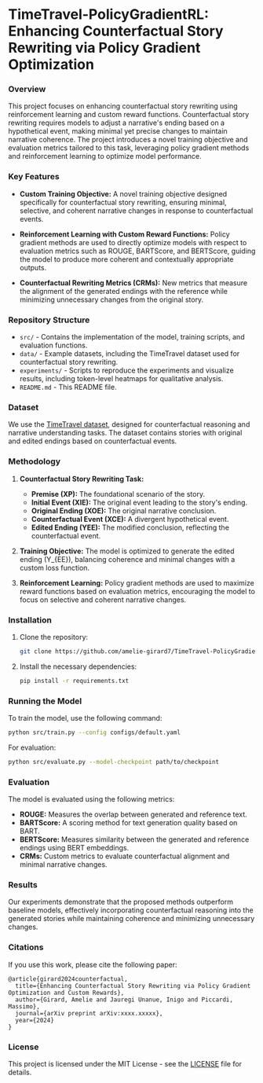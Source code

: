 # TimeTravel-PolicyGradientRL: Enhancing Counterfactual Story Rewriting via Policy Gradient Optimization

### **Overview**

This project focuses on enhancing counterfactual story rewriting using reinforcement learning and custom reward functions. Counterfactual story rewriting requires models to adjust a narrative's ending based on a hypothetical event, making minimal yet precise changes to maintain narrative coherence. The project introduces a novel training objective and evaluation metrics tailored to this task, leveraging policy gradient methods and reinforcement learning to optimize model performance.

### **Key Features**

- **Custom Training Objective:** A novel training objective designed specifically for counterfactual story rewriting, ensuring minimal, selective, and coherent narrative changes in response to counterfactual events.
  
- **Reinforcement Learning with Custom Reward Functions:** Policy gradient methods are used to directly optimize models with respect to evaluation metrics such as ROUGE, BARTScore, and BERTScore, guiding the model to produce more coherent and contextually appropriate outputs.

- **Counterfactual Rewriting Metrics (CRMs):** New metrics that measure the alignment of the generated endings with the reference while minimizing unnecessary changes from the original story.

### **Repository Structure**

- `src/` - Contains the implementation of the model, training scripts, and evaluation functions.
- `data/` - Example datasets, including the TimeTravel dataset used for counterfactual story rewriting.
- `experiments/` - Scripts to reproduce the experiments and visualize results, including token-level heatmaps for qualitative analysis.
- `README.md` - This README file.

### **Dataset**

We use the [TimeTravel dataset](https://arxiv.org/abs/1911.12399), designed for counterfactual reasoning and narrative understanding tasks. The dataset contains stories with original and edited endings based on counterfactual events.

### **Methodology**

1. **Counterfactual Story Rewriting Task:**
   - **Premise (XP):** The foundational scenario of the story.
   - **Initial Event (XIE):** The original event leading to the story's ending.
   - **Original Ending (XOE):** The original narrative conclusion.
   - **Counterfactual Event (XCE):** A divergent hypothetical event.
   - **Edited Ending (YEE):** The modified conclusion, reflecting the counterfactual event.

2. **Training Objective:**
   The model is optimized to generate the edited ending \(Y_{EE}\), balancing coherence and minimal changes with a custom loss function.

3. **Reinforcement Learning:**
   Policy gradient methods are used to maximize reward functions based on evaluation metrics, encouraging the model to focus on selective and coherent narrative changes.

### **Installation**

1. Clone the repository:

   ```bash
   git clone https://github.com/amelie-girard7/TimeTravel-PolicyGradientRL.git
   ```

2. Install the necessary dependencies:

   ```bash
   pip install -r requirements.txt
   ```

### **Running the Model**

To train the model, use the following command:

```bash
python src/train.py --config configs/default.yaml
```

For evaluation:

```bash
python src/evaluate.py --model-checkpoint path/to/checkpoint
```

### **Evaluation**

The model is evaluated using the following metrics:

- **ROUGE:** Measures the overlap between generated and reference text.
- **BARTScore:** A scoring method for text generation quality based on BART.
- **BERTScore:** Measures similarity between the generated and reference endings using BERT embeddings.
- **CRMs:** Custom metrics to evaluate counterfactual alignment and minimal narrative changes.

### **Results**

Our experiments demonstrate that the proposed methods outperform baseline models, effectively incorporating counterfactual reasoning into the generated stories while maintaining coherence and minimizing unnecessary changes.

### **Citations**

If you use this work, please cite the following paper:

```
@article{girard2024counterfactual,
  title={Enhancing Counterfactual Story Rewriting via Policy Gradient Optimization and Custom Rewards},
  author={Girard, Amelie and Jauregi Unanue, Inigo and Piccardi, Massimo},
  journal={arXiv preprint arXiv:xxxx.xxxxx},
  year={2024}
}
```

### **License**

This project is licensed under the MIT License - see the [LICENSE](LICENSE) file for details.

